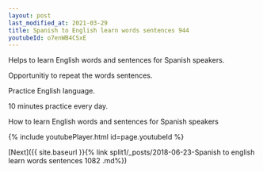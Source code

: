 ```yaml
---
layout: post
last_modified_at: 2021-03-29
title: Spanish to English learn words sentences 944 
youtubeId: o7enWB4CSxE
---
```

 
 
Helps to learn English words and sentences for Spanish speakers.

Opportunitiy to repeat the words sentences. 

Practice English language. 
 
10 minutes practice every day. 
 
How to learn English words and sentences for Spanish speakers 
 
{% include youtubePlayer.html id=page.youtubeId %}
 
 
[Next]({{ site.baseurl }}{% link  split1/_posts/2018-06-23-Spanish to english learn words sentences 1082 .md%})
 
